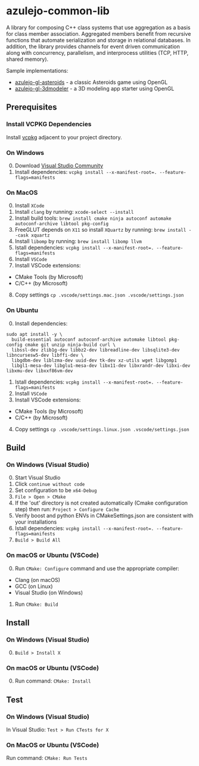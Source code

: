 # azulejo-common-lib

A library for composing C++ class systems that use aggregation as a basis for class member
association. Aggregated members benefit from recursive functions that automate serialization
and storage in relational databases. In addition, the library provides channels for event
driven communication along with concurrency, parallelism, and interprocess utilities (TCP,
HTTP, shared memory).

Sample implementations:

- [azulejo-gl-asteroids](https://github.com/miclomba/azulejo-gl-asteroids) - a classic Asteroids game using OpenGL
- [azulejo-gl-3dmodeler](https://github.com/miclomba/azulejo-gl-3dmodeler) - a 3D modeling app starter using OpenGL

## Prerequisites

### Install VCPKG Dependencies

Install [vcpkg](https://github.com/microsoft/vcpkg) adjacent to your project directory.

### On Windows

0. Download [Visual Studio Community](https://visualstudio.microsoft.com/vs/community/)
1. Install dependencies: `vcpkg install --x-manifest-root=. --feature-flags=manifests`

### On MacOS

0. Install `XCode`
1. Install `clang` by running: `xcode-select --install`
2. Install build tools: `brew install cmake ninja autoconf automake autoconf-archive libtool pkg-config`
3. FreeGLUT depends on `X11` so install `XQuartz` by running: `brew install --cask xquartz`
4. Install `libomp` by running: `brew install libomp llvm`
5. Istall dependencies: `vcpkg install --x-manifest-root=. --feature-flags=manifests`
6. Install `VSCode`
7. Install VSCode extensions:

- CMake Tools (by Microsoft)
- C/C++ (by Microsoft)

8. Copy settings `cp .vscode/settings.mac.json .vscode/settings.json`

### On Ubuntu

0. Install dependencies:

```
sudo apt install -y \
  build-essential autoconf autoconf-archive automake libtool pkg-config cmake git unzip ninja-build curl \
  libssl-dev zlib1g-dev libbz2-dev libreadline-dev libsqlite3-dev libncursesw5-dev libffi-dev \
  libgdbm-dev liblzma-dev uuid-dev tk-dev xz-utils wget libgomp1
  libgl1-mesa-dev libglu1-mesa-dev libx11-dev libxrandr-dev libxi-dev libxmu-dev libxxf86vm-dev
```

1. Istall dependencies: `vcpkg install --x-manifest-root=. --feature-flags=manifests`
2. Install `VSCode`
3. Install VSCode extensions:

- CMake Tools (by Microsoft)
- C/C++ (by Microsoft)

4. Copy settings `cp .vscode/settings.linux.json .vscode/settings.json`

## Build

### On Windows (Visual Studio)

0. Start Visual Studio
1. Click `continue without code`
2. Set configuration to be `x64-Debug`
3. `File > Open > CMake`
4. If the 'out' directory is not created automatically (Cmake configuration step) then run: `Project > Configure Cache`
5. Verify boost and python ENVs in CMakeSettings.json are consistent with your installations
6. Istall dependencies: `vcpkg install --x-manifest-root=. --feature-flags=manifests`
7. `Build > Build All`

### On macOS or Ubuntu (VSCode)

0. Run `CMake: Configure` command and use the appropriate compiler:

- Clang (on macOS)
- GCC (on Linux)
- Visual Studio (on Windows)

1. Run `CMake: Build`

## Install

### On Windows (Visual Studio)

0. `Build > Install X`

### On macOS or Ubuntu (VSCode)

0. Run command: `CMake: Install`

## Test

### On Windows (Visual Studio)

In Visual Studio: `Test > Run CTests for X`

### On MacOS or Ubuntu (VSCode)

Run command: `CMake: Run Tests`
